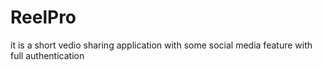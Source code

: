# ReelPro
it is a short vedio sharing application with some social media feature with full authentication 
